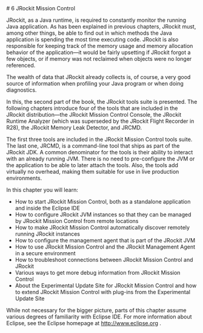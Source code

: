 <a name="6" />
# 6 JRockit Mission Control

JRockit, as a Java runtime, is required to constantly monitor the running Java
application. As has been explained in previous chapters, JRockit must, among
other things, be able to find out in which methods the Java application is spending
the most time executing code. JRockit is also responsible for keeping track of the
memory usage and memory allocation behavior of the application—it would be
fairly upsetting if JRockit forgot a few objects, or if memory was not reclaimed
when objects were no longer referenced.



The wealth of data that JRockit already collects is, of course, a very good source of
information when profiling your Java program or when doing diagnostics.

In this, the second part of the book, the JRockit tools suite is presented. The
following chapters introduce four of the tools that are included in the JRockit
distribution—the JRockit Mission Control Console, the JRockit Runtime Analyzer
(which was superseded by the JRockit Flight Recorder in R28), the JRockit Memory
Leak Detector, and JRCMD.

The first three tools are included in the JRockit Mission Control tools suite. The last
one, JRCMD, is a command-line tool that ships as part of the JRockit JDK. A common
denominator for the tools is their ability to interact with an already running JVM.
There is no need to pre-configure the JVM or the application to be able to later attach
the tools. Also, the tools add virtually no overhead, making them suitable for use in
live production environments.

In this chapter you will learn:

* How to start JRockit Mission Control, both as a standalone application and
inside the Eclipse IDE
* How to configure JRockit JVM instances so that they can be managed by
JRockit Mission Control from remote locations
* How to make JRockit Mission Control automatically discover remotely
running JRockit instances
*  How to configure the management agent that is part of the JRockit JVM
*  How to use JRockit Mission Control and the JRockit Management Agent in
a secure environment
*  How to troubleshoot connections between JRockit Mission Control
and JRockit
*  Various ways to get more debug information from JRockit Mission Control
*  About the Experimental Update Site for JRockit Mission Control and how
to extend JRockit Mission Control with plug-ins from the Experimental
Update Site



While not necessary for the bigger picture, parts of this chapter assume various
degrees of familiarity with Eclipse IDE. For more information about Eclipse,
see the Eclipse homepage at  http://www.eclipse.org .